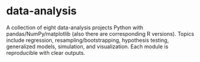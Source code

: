 # data-analysis
A collection of eight data-analysis projects Python with pandas/NumPy/matplotlib (also there are corresponding R versions). Topics include regression, resampling/bootstrapping, hypothesis testing, generalized models, simulation, and visualization. Each module is reproducible with clear outputs.

